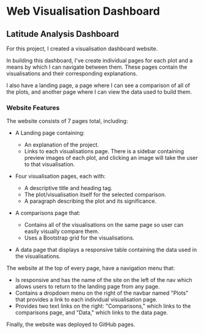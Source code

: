 # Web Visualisation Dashboard

## Latitude Analysis Dashboard

For this project, I created a visualisation dashboard website.

In building this dashboard, I've create individual pages for each plot and a means by which I can navigate between them. These pages contain the visualisations and their corresponding explanations. 

I also have a landing page, a page where I can see a comparison of all of the plots, and another page where I can view the data used to build them.

### Website Features

The website consists of 7 pages total, including:

* A Landing page containing:
  * An explanation of the project.
  * Links to each visualisations page. There is a sidebar containing preview images of each plot, and clicking an image will take the user to that visualisation.
  
* Four visualisation pages, each with:
  * A descriptive title and heading tag.
  * The plot/visualisation itself for the selected comparison.
  * A paragraph describing the plot and its significance.
  
* A comparisons page that:
  * Contains all of the visualisations on the same page so user can easily visually compare them.
  * Uses a Bootstrap grid for the visualisations.
  
* A data page that displays a responsive table containing the data used in the visualisations.

The website at the top of every page, have a navigation menu that:

* Is responsive and has the name of the site on the left of the nav which allows users to return to the landing page from any page.
* Contains a dropdown menu on the right of the navbar named "Plots" that provides a link to each individual visualisation page.
* Provides two text links on the right: "Comparisons," which links to the comparisons page, and "Data," which links to the data page.

Finally, the website was deployed to GitHub pages.
